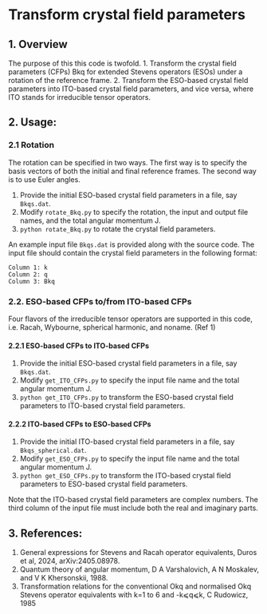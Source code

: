 # Transform crystal field parameters

## 1. Overview

The purpose of this this code is twofold. 1. Transform the crystal field parameters (CFPs) Bkq for extended Stevens operators (ESOs) under a rotation of the reference frame. 2. Transform the ESO-based crystal field parameters into ITO-based crystal field parameters, and vice versa, where ITO stands for irreducible tensor operators.

## 2. Usage:

### 2.1 Rotation

The rotation can be specified in two ways. The first way is to specify the basis vectors of both the initial and final reference frames. The second way is to use Euler angles. 

1. Provide the initial ESO-based crystal field parameters in a file, say ```Bkqs.dat```.
2. Modify ```rotate_Bkq.py``` to specify the rotation, the input and output file names, and the total angular momentum J. 
3. ```python rotate_Bkq.py``` to rotate the crystal field parameters.

An example input file ```Bkqs.dat``` is provided along with the source code. The input file should contain the crystal field parameters in the following format:

```
Column 1: k
Column 2: q
Column 3: Bkq
```

### 2.2. ESO-based CFPs to/from ITO-based CFPs

Four flavors of the irreducible tensor operators are supported in this code, i.e. Racah, Wybourne, spherical harmonic, and noname. (Ref 1)

#### 2.2.1 ESO-based CFPs to ITO-based CFPs

1. Provide the initial ESO-based crystal field parameters in a file, say ```Bkqs.dat```.
2. Modify ```get_ITO_CFPs.py``` to specify the input file name and the total angular momentum J. 
3. ```python get_ITO_CFPs.py``` to transform the ESO-based crystal field parameters to ITO-based crystal field parameters.

#### 2.2.2 ITO-based CFPs to ESO-based CFPs

1. Provide the initial ITO-based crystal field parameters in a file, say ```Bkqs_spherical.dat```.
2. Modify ```get_ESO_CFPs.py``` to specify the input file name and the total angular momentum J. 
3. ```python get_ESO_CFPs.py``` to transform the ITO-based crystal field parameters to ESO-based crystal field parameters.

Note that the ITO-based crystal field parameters are complex numbers. The third column of the input file must include both the real and imaginary parts. 

## 3. References:

1. General expressions for Stevens and Racah operator equivalents, Duros et al, 2024, arXiv:2405.08978.
2. Quantum theory of angular momentum, D A Varshalovich, A N Moskalev, and V K Khersonskii, 1988. 
3. Transformation relations for the conventional Okq and normalised Okq Stevens operator equivalents with k=1 to 6 and -k⩽q⩽k, C Rudowicz, 1985
